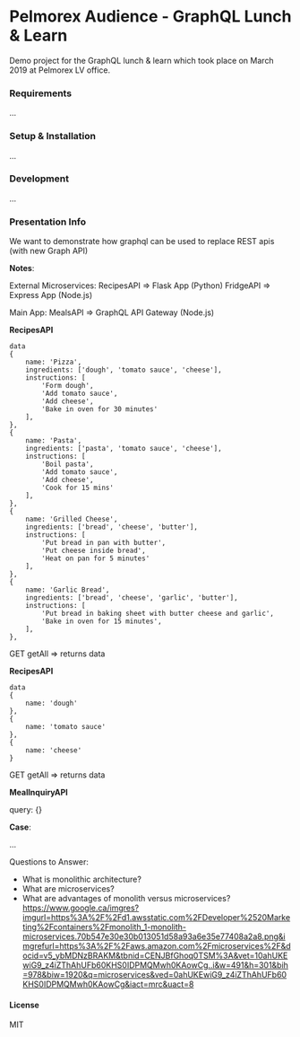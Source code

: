 # Pelmorex Audience - GraphQL Lunch & Learn

Demo project for the GraphQL lunch & learn which took place on March 2019 at Pelmorex LV office.

### Requirements

...

### Setup & Installation

...

### Development

...

### Presentation Info

We want to demonstrate how graphql can be used to replace REST apis (with new Graph API)

**Notes**:

External Microservices:
RecipesAPI => Flask App (Python)
FridgeAPI => Express App (Node.js)

Main App:
MealsAPI => GraphQL API Gateway (Node.js)

**RecipesAPI**

```
data
{
    name: 'Pizza',
    ingredients: ['dough', 'tomato sauce', 'cheese'],
    instructions: [
        'Form dough',
        'Add tomato sauce',
        'Add cheese',
        'Bake in oven for 30 minutes'
    ],
},
{
    name: 'Pasta',
    ingredients: ['pasta', 'tomato sauce', 'cheese'],
    instructions: [
        'Boil pasta',
        'Add tomato sauce',
        'Add cheese',
        'Cook for 15 mins'
    ],
},
{
    name: 'Grilled Cheese',
    ingredients: ['bread', 'cheese', 'butter'],
    instructions: [
        'Put bread in pan with butter',
        'Put cheese inside bread',
        'Heat on pan for 5 minutes'
    ],
},
{
    name: 'Garlic Bread',
    ingredients: ['bread', 'cheese', 'garlic', 'butter'],
    instructions: [
        'Put bread in baking sheet with butter cheese and garlic',
        'Bake in oven for 15 minutes',
    ],
},
```

GET getAll => returns data

**RecipesAPI**

```
data
{
    name: 'dough'
},
{
    name: 'tomato sauce'
},
{
    name: 'cheese'
}
```

GET getAll => returns data

**MealInquiryAPI**

query: {}

**Case**:

...

Questions to Answer:

- What is monolithic architecture?
- What are microservices?
- What are advantages of monolith versus microservices?
https://www.google.ca/imgres?imgurl=https%3A%2F%2Fd1.awsstatic.com%2FDeveloper%2520Marketing%2Fcontainers%2Fmonolith_1-monolith-microservices.70b547e30e30b013051d58a93a6e35e77408a2a8.png&imgrefurl=https%3A%2F%2Faws.amazon.com%2Fmicroservices%2F&docid=v5_ybMDNzBRAKM&tbnid=CENJBfGhoq0TSM%3A&vet=10ahUKEwiG9_z4iZThAhUFb60KHS0IDPMQMwh0KAowCg..i&w=491&h=301&bih=978&biw=1920&q=microservices&ved=0ahUKEwiG9_z4iZThAhUFb60KHS0IDPMQMwh0KAowCg&iact=mrc&uact=8

#### License

MIT